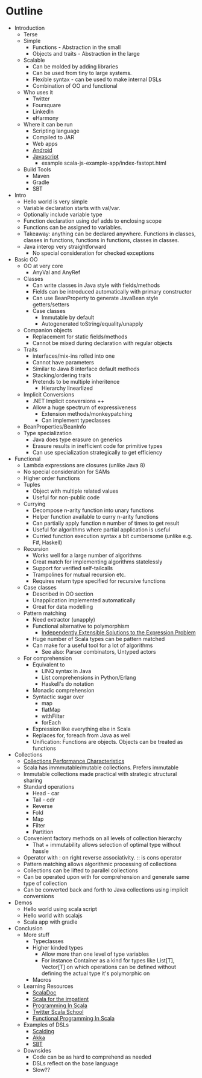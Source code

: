 Outline
=======

- Introduction
  - Terse
  - Simple
      - Functions - Abstraction in the small
      - Objects and traits - Abstraction in the large
  - Scalable
    - Can be molded by adding libraries
    - Can be used from tiny to large systems.
    - Flexible syntax - can be used to make internal DSLs
    - Combination of OO and functional
  - Who uses it
    - Twitter
    - Foursquare
    - LinkedIn
    - eHarmony
  - Where it can be run
    - Scripting language
    - Compiled to JAR
    - Web apps
    - [Android](https://github.com/pocorall/scaloid)
    - [Javascript](http://www.scala-js.org/)
        - example  scala-js-example-app/index-fastopt.html
  - Build Tools
    - Maven
    - Gradle
    - SBT
- Intro
  - Hello world is very simple
  - Variable declaration starts with val/var.
  - Optionally include variable type
  - Function declaration using def adds to enclosing scope
  - Functions can be assigned to variables.
  - Takeaway: anything can be declared anywhere. Functions in classes, classes in functions, functions in functions, classes in classes.
  - Java interop very straightforward
    - No special consideration for checked exceptions
- Basic OO
  - OO at very core
    - AnyVal and AnyRef
  - Classes
    - Can write classes in Java style with fields/methods
    - Fields can be introduced automatically with primary constructor
    - Can use BeanProperty to generate JavaBean style getters/setters
    - Case classes
        - Immutable by default
        - Autogenerated toString/equality/unapply
  - Companion objects
    - Replacement for static fields/methods
    - Cannot be mixed during declaration with regular objects
  - Traits
    - interfaces/mix-ins rolled into one
    - Cannot have parameters
    - Similar to Java 8 interface default methods
    - Stacking/ordering traits
    - Pretends to be multiple inheritence
        - Hierarchy linearlized
  - Implicit Conversions
      - .NET Implicit conversions ++
      - Allow a huge spectrum of expressiveness
        - Extension methods/monkeypatching
        - Can implement typeclasses
  - BeanProperties/BeanInfo
  - Type specialization
    - Java does type erasure on generics
    - Erasure results in inefficient code for primitive types
    - Can use specialization strategically to get efficiency
- Functional
  - Lambda expressions are closures (unlike Java 8)
  - No special consideration for SAMs
  - Higher order functions
  - Tuples
    - Object with multiple related values
    - Useful for non-public code
  - Currying
    - Decompose n-arity function into unary functions
    - Helper function available to curry n-arity functions
    - Can partially apply function n number of times to get result
    - Useful for algorithms where partial application is useful
    - Curried function execution syntax a bit cumbersome (unlike e.g. F#, Haskell)
  - Recursion
    - Works well for a large number of algorithms
    - Great match for implementing algorithms statelessly
    - Support for verified self-tailcalls
    - Trampolines for mutual recursion etc.
    - Requires return type specified for recursive functions
  - Case classes
    - Described in OO section
    - Unapplication implemented automatically
    - Great for data modelling
  - Pattern matching
    - Need extractor (unapply)
    - Functional alternative to polymorphism
        - [Independently Extensible Solutions to the Expression Problem](http://zenger.org/papers/fool05.pdf)
    - Huge number of Scala types can be pattern matched
    - Can make for a useful tool for a lot of algorithms
        - See also: Parser combinators, Untyped actors
  - For comprehension
    - Equivalent to
        - LINQ syntax in Java
        - List comprehensions in Python/Erlang
        - Haskell's do notation
    - Monadic comprehension
    - Syntactic sugar over
        - map
        - flatMap
        - withFilter
        - forEach
    - Expression like everything else in Scala
    - Replaces for, foreach from Java as well
    - Unification: Functions are objects. Objects can be treated as functions
- Collections
  - [Collections Performance Characteristics](http://docs.scala-lang.org/overviews/collections/performance-characteristics.html)
  - Scala has immmutable/mutable collections. Prefers immutable
  - Immutable collections made practical with strategic structural sharing
  - Standard operations
    - Head  - car
    - Tail  - cdr
    - Reverse
    - Fold
    - Map
    - Filter
    - Partition
  - Convenient factory methods on all levels of collection hierarchy
    - That + immutability allows selection of optimal type without hassle
  - Operator with : on right reverse associativity. :: is cons operator
  - Pattern matching allows algorithmic processing of collections
  - Collections can be lifted to parallel collections
  - Can be operated upon with for comprehension and generate same type of collection
  - Can be converted back and forth to Java collections using implicit conversions
- Demos
  - Hello world using scala script
  - Hello world with scalajs
  - Scala app with gradle
- Conclusion
  - More stuff
    - Typeclasses
    - Higher kinded types
        - Allow more than one level of type variables
        - For instance Container as a kind for types like List[T], Vector[T] on which operations can be defined
            without defining the actual type it's polymorphic on
    - Macros
  - Learning Resources
    - [ScalaDoc](http://docs.scala-lang.org/index.html)
    - [Scala for the impatient](http://www.horstmann.com/scala/index.html)
    - [Programming In Scala](http://www.artima.com/shop/programming_in_scala_2ed)
    - [Twitter Scala School](https://twitter.github.io/scala_school/)
    - [Functional Programming In Scala](http://www.manning.com/bjarnason/)
  - Examples of DSLs
    - [Scalding](https://github.com/twitter/scalding)
    - [Akka](http://akka.io/)
    - [SBT](http://www.scala-sbt.org/)
  - Downsides
    - Code can be as hard to comprehend as needed
    - DSLs reflect on the base language
    - Slow??